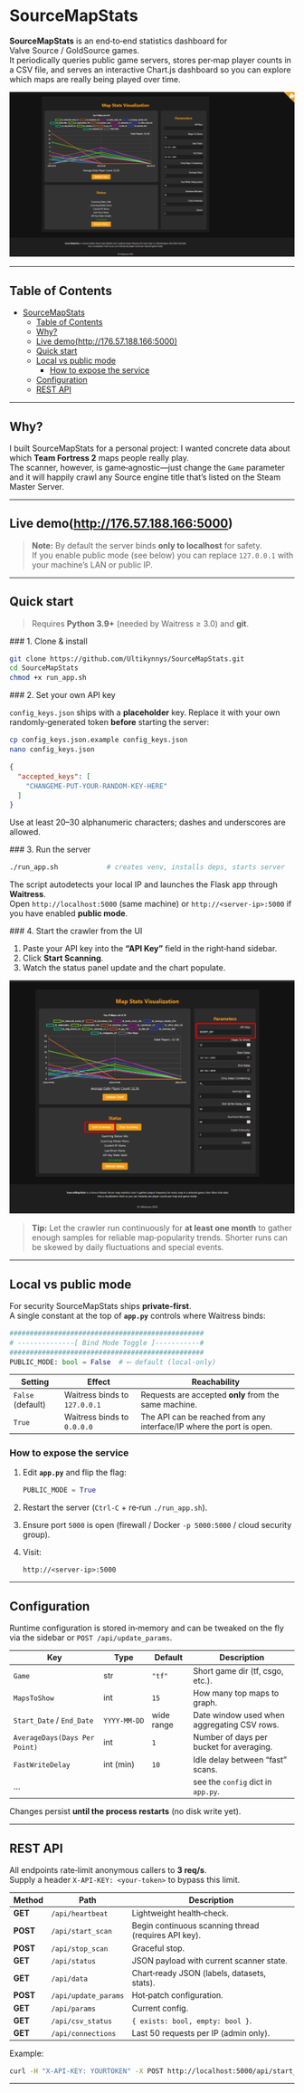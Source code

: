 # SourceMapStats

**SourceMapStats** is an end‑to‑end statistics dashboard for Valve Source / GoldSource games.  
It periodically queries public game servers, stores per‑map player counts in a CSV file, and serves an interactive Chart.js dashboard so you can explore which maps are really being played over time.

![screenshot](docs/example.png) <!--‑‑ add your own screenshot -->

---

## Table of Contents
- [SourceMapStats](#sourcemapstats)
  - [Table of Contents](#tableofcontents)
  - [Why?](#why)
  - [Live demo(http://176.57.188.166:5000)](#live-demohttp176571881665000)
  - [Quick start](#quickstart)
  - [Local vs public mode](#localvspublicmode)
    - [How to expose the service](#how-to-expose-the-service)
  - [Configuration](#configuration)
  - [REST API](#restapi)

---

## Why?

I built SourceMapStats for a personal project: I wanted concrete data about which **Team Fortress 2** maps people really play.  
The scanner, however, is game‑agnostic—just change the `Game` parameter and it will happily crawl any Source engine title that’s listed on the Steam Master Server.

---

## Live demo(http://176.57.188.166:5000)

> **Note:** By default the server binds **only to localhost** for safety.  
> If you enable public mode (see below) you can replace `127.0.0.1` with your machine’s LAN or public IP.

---

## Quick start

> Requires **Python 3.9+** (needed by Waitress ≥ 3.0) and **git**.

### 1. Clone & install

```bash
git clone https://github.com/Ultikynnys/SourceMapStats.git
cd SourceMapStats
chmod +x run_app.sh
```

### 2. Set your own API key

`config_keys.json` ships with a **placeholder** key. Replace it with your own randomly‑generated token **before** starting the server:

```bash
cp config_keys.json.example config_keys.json
nano config_keys.json
```

```json
{
  "accepted_keys": [
    "CHANGEME‑PUT‑YOUR‑RANDOM‑KEY‑HERE"
  ]
}
```

Use at least 20–30 alphanumeric characters; dashes and underscores are allowed.

### 3. Run the server

```bash
./run_app.sh            # creates venv, installs deps, starts server
```

The script autodetects your local IP and launches the Flask app through **Waitress**.  
Open `http://localhost:5000` (same machine) or `http://<server‑ip>:5000` if you have enabled **public mode**.

### 4. Start the crawler from the UI

1. Paste your API key into the **“API Key”** field in the right‑hand sidebar.  
2. Click **Start Scanning**.  
3. Watch the status panel update and the chart populate.

![Start scanning button](docs/Start.png)

> **Tip:** Let the crawler run continuously for **at least one month** to gather enough samples for reliable map‑popularity trends. Shorter runs can be skewed by daily fluctuations and special events.

---

## Local vs public mode

For security SourceMapStats ships **private‑first**.  
A single constant at the top of **`app.py`** controls where Waitress binds:

```python
################################################
# --------------[ Bind Mode Toggle ]-----------#
################################################
PUBLIC_MODE: bool = False  # ⟵ default (local‑only)
```

| Setting | Effect | Reachability |
|---------|--------|--------------|
| `False` (default) | Waitress binds to `127.0.0.1` | Requests are accepted **only** from the same machine. |
| `True` | Waitress binds to `0.0.0.0` | The API can be reached from any interface/IP where the port is open. |

### How to expose the service

1. Edit **`app.py`** and flip the flag:

   ```python
   PUBLIC_MODE = True
   ```

2. Restart the server (`Ctrl‑C` + re‑run `./run_app.sh`).

3. Ensure port `5000` is open (firewall / Docker `-p 5000:5000` / cloud security group).

4. Visit:

   ```
   http://<server‑ip>:5000
   ```

---

## Configuration

Runtime configuration is stored in‑memory and can be tweaked on the fly via the sidebar or `POST /api/update_params`.

| Key | Type | Default | Description |
|-----|------|---------|-------------|
| `Game` | str | `"tf"` | Short game dir (tf, csgo, etc.). |
| `MapsToShow` | int | `15` | How many top maps to graph. |
| `Start_Date` / `End_Date` | `YYYY‑MM‑DD` | wide range | Date window used when aggregating CSV rows. |
| `AverageDays(Days Per Point)` | int | `1` | Number of days per bucket for averaging. |
| `FastWriteDelay` | int (min) | `10` | Idle delay between “fast” scans. |
| … | | | see the `config` dict in `app.py`. |

Changes persist **until the process restarts** (no disk write yet).

---

## REST API

All endpoints rate‑limit anonymous callers to **3 req/s**.  
Supply a header `X‑API‑KEY: <your‑token>` to bypass this limit.

| Method | Path | Description |
|--------|------|-------------|
| **GET** | `/api/heartbeat` | Lightweight health‑check. |
| **POST** | `/api/start_scan` | Begin continuous scanning thread (requires API key). |
| **POST** | `/api/stop_scan` | Graceful stop. |
| **GET** | `/api/status` | JSON payload with current scanner state. |
| **GET** | `/api/data` | Chart‑ready JSON (labels, datasets, stats). |
| **POST** | `/api/update_params` | Hot‑patch configuration. |
| **GET** | `/api/params` | Current config. |
| **GET** | `/api/csv_status` | `{ exists: bool, empty: bool }`. |
| **GET** | `/api/connections` | Last 50 requests per IP (admin only). |

Example:

```bash
curl -H "X-API-KEY: YOURTOKEN" -X POST http://localhost:5000/api/start_scan
```

---
